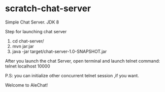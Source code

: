 # scratch-chat-server
Simple Chat Server. JDK 8

Step for launching chat server
1) cd chat-server/
2) mvn jar:jar 
3) java -jar target/chat-server-1.0-SNAPSHOT.jar

After you launch the chat Server, open terminal and launch telnet command: 
telnet localhost 10000

P.S: you can initialize other concurrent telnet session ,if you want.

Welcome to AleChat!
